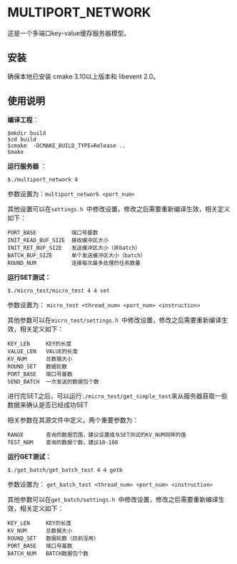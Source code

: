 # MULTIPORT_NETWORK

这是一个多端口key-value缓存服务器模型。



## 安装

确保本地已安装 cmake 3.10以上版本和 libevent 2.0。



## 使用说明

**编译工程**：

```
$mkdir build
$cd build
$cmake  -DCMAKE_BUILD_TYPE=Release ..
$make
```

**运行服务器** ：

```
$./multiport_network 4  
```

参数设置为：`multiport_network <port_num>`

其他设置可以在`settings.h `中修改设置，修改之后需要重新编译生效，相关定义如下：

```
PORT_BASE           端口号基数
INIT_READ_BUF_SIZE  接收缓冲区大小
INIT_RET_BUF_SIZE   发送缓冲区大小（非batch）
BATCH_BUF_SIZE      单个发送缓冲区大小（batch）
ROUND_NUM           连接每次最多处理的任务数量
```



**运行SET测试：**

```
$./micro_test/micro_test 4 4 set
```

参数设置为： `micro_test <thread_num> <port_num> <instruction>`

其他参数可以在`micro_test/settings.h `中修改设置，修改之后需要重新编译生效，相关定义如下：

```
KEY_LEN		KEY的长度
VALUE_LEN 	VALUE的长度
KV_NUM		总数据大小
ROUND_SET	数据轮数
PORT_BASE	端口号基数
SEND_BATCH	一次发送的数据包个数
```

进行完SET之后，可以运行`./micro_test/get_simple_test`来从服务器获取一些数据来确认是否已经成功SET

相关参数在其源文件中定义，两个重要参数为：

```
RANGE		查询的数据范围，建议设置成与SET测试的KV_NUM同样的值
TEST_NUM	查询的数据个数，建议10-100
```



**运行GET测试：**

```
$./get_batch/get_batch_test 4 4 getb
```

参数设置为： `get_batch_test <thread_num> <port_num> <instruction>`

其他参数可以在`get_batch/settings.h `中修改设置，修改之后需要重新编译生效，相关定义如下：

```
KEY_LEN		KEY的长度
KV_NUM		总数据大小
ROUND_SET	数据轮数（目前没用）
PORT_BASE	端口号基数
BATCH_NUM	BATCH数据包个数
```

